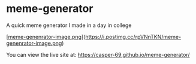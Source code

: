 # meme-generator
A quick meme generator I made in a day in college

[[meme-genenrator-image.png](https://postimg.cc/K1WTjd71)](https://i.postimg.cc/rpVNnTKN/meme-genenrator-image.png)

You can view the live site at:
https://casper-69.github.io/meme-generator/
